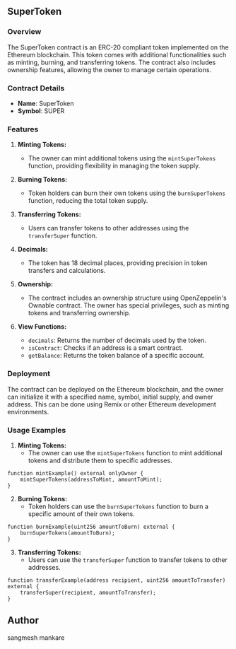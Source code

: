 ## SuperToken 

### Overview

The SuperToken contract is an ERC-20 compliant token implemented on the Ethereum blockchain. This token comes with additional functionalities such as minting, burning, and transferring tokens. The contract also includes ownership features, allowing the owner to manage certain operations.

### Contract Details

- **Name**: SuperToken
- **Symbol**: SUPER

### Features

1. **Minting Tokens:**
   - The owner can mint additional tokens using the `mintSuperTokens` function, providing flexibility in managing the token supply.

2. **Burning Tokens:**
   - Token holders can burn their own tokens using the `burnSuperTokens` function, reducing the total token supply.

3. **Transferring Tokens:**
   - Users can transfer tokens to other addresses using the `transferSuper` function.

4. **Decimals:**
   - The token has 18 decimal places, providing precision in token transfers and calculations.

5. **Ownership:**
   - The contract includes an ownership structure using OpenZeppelin's Ownable contract. The owner has special privileges, such as minting tokens and transferring ownership.

6. **View Functions:**
   - `decimals`: Returns the number of decimals used by the token.
   - `isContract`: Checks if an address is a smart contract.
   - `getBalance`: Returns the token balance of a specific account.

### Deployment

The contract can be deployed on the Ethereum blockchain, and the owner can initialize it with a specified name, symbol, initial supply, and owner address. This can be done using Remix or other Ethereum development environments.

### Usage Examples

1. **Minting Tokens:**
   - The owner can use the `mintSuperTokens` function to mint additional tokens and distribute them to specific addresses.

```solidity
function mintExample() external onlyOwner {
    mintSuperTokens(addressToMint, amountToMint);
}
```

2. **Burning Tokens:**
   - Token holders can use the `burnSuperTokens` function to burn a specific amount of their own tokens.

```solidity
function burnExample(uint256 amountToBurn) external {
    burnSuperTokens(amountToBurn);
}
```

3. **Transferring Tokens:**
   - Users can use the `transferSuper` function to transfer tokens to other addresses.

```solidity
function transferExample(address recipient, uint256 amountToTransfer) external {
    transferSuper(recipient, amountToTransfer);
}
```

## Author

sangmesh mankare
